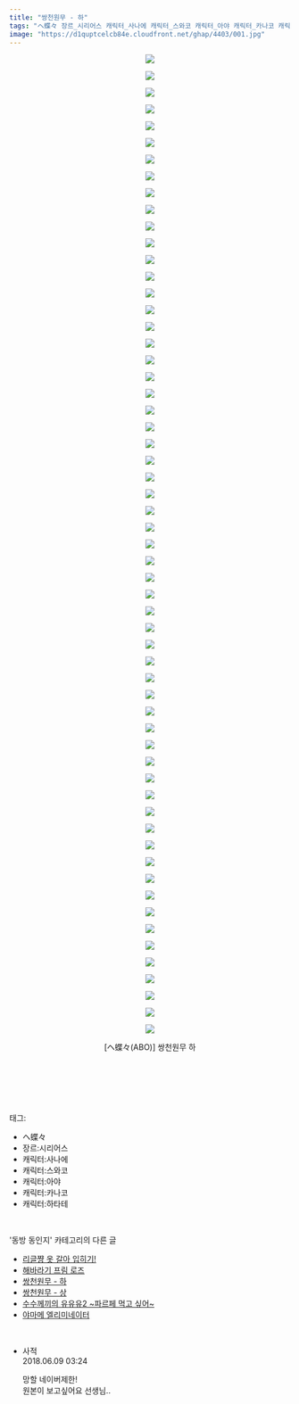 ```yaml
---
title: "쌍천원무 - 하"
tags: "ヘ蝶々 장르_시리어스 캐릭터_사나에 캐릭터_스와코 캐릭터_아야 캐릭터_카나코 캐릭터_하타테 abo 동방_동인지"
image: "https://d1quptcelcb84e.cloudfront.net/ghap/4403/001.jpg"
---
```

<div class="article">
<p style="text-align: center; clear: none; float: none;"><img src="{{ site.imgserver8 }}/ghap/4403/001.jpg"/></p>
<p style="text-align: center; clear: none; float: none;"><img src="{{ site.imgserver8 }}/ghap/4403/002.jpg"/></p>
<p style="text-align: center; clear: none; float: none;"><img src="{{ site.imgserver8 }}/ghap/4403/003.jpg"/></p>
<p style="text-align: center; clear: none; float: none;"><img src="{{ site.imgserver8 }}/ghap/4403/004.jpg"/></p>
<p style="text-align: center; clear: none; float: none;"><img src="{{ site.imgserver8 }}/ghap/4403/005.jpg"/></p>
<p style="text-align: center; clear: none; float: none;"><img src="{{ site.imgserver8 }}/ghap/4403/006.jpg"/></p>
<p style="text-align: center; clear: none; float: none;"><img src="{{ site.imgserver8 }}/ghap/4403/007.jpg"/></p>
<p style="text-align: center; clear: none; float: none;"><img src="{{ site.imgserver8 }}/ghap/4403/008.jpg"/></p>
<p style="text-align: center; clear: none; float: none;"><img src="{{ site.imgserver8 }}/ghap/4403/009.jpg"/></p>
<p style="text-align: center; clear: none; float: none;"><img src="{{ site.imgserver8 }}/ghap/4403/010.jpg"/></p>
<p style="text-align: center; clear: none; float: none;"><img src="{{ site.imgserver8 }}/ghap/4403/011.jpg"/></p>
<p style="text-align: center; clear: none; float: none;"><img src="{{ site.imgserver8 }}/ghap/4403/012.jpg"/></p>
<p style="text-align: center; clear: none; float: none;"><img src="{{ site.imgserver8 }}/ghap/4403/013.jpg"/></p>
<p style="text-align: center; clear: none; float: none;"><img src="{{ site.imgserver8 }}/ghap/4403/014.jpg"/></p>
<p style="text-align: center; clear: none; float: none;"><img src="{{ site.imgserver8 }}/ghap/4403/015.jpg"/></p>
<p style="text-align: center; clear: none; float: none;"><img src="{{ site.imgserver8 }}/ghap/4403/016.jpg"/></p>
<p style="text-align: center; clear: none; float: none;"><img src="{{ site.imgserver8 }}/ghap/4403/017.jpg"/></p>
<p style="text-align: center; clear: none; float: none;"><img src="{{ site.imgserver8 }}/ghap/4403/018.jpg"/></p>
<p style="text-align: center; clear: none; float: none;"><img src="{{ site.imgserver8 }}/ghap/4403/019.jpg"/></p>
<p style="text-align: center; clear: none; float: none;"><img src="{{ site.imgserver8 }}/ghap/4403/020.jpg"/></p>
<p style="text-align: center; clear: none; float: none;"><img src="{{ site.imgserver8 }}/ghap/4403/021.jpg"/></p>
<p style="text-align: center; clear: none; float: none;"><img src="{{ site.imgserver8 }}/ghap/4403/022.jpg"/></p>
<p style="text-align: center; clear: none; float: none;"><img src="{{ site.imgserver8 }}/ghap/4403/023.jpg"/></p>
<p style="text-align: center; clear: none; float: none;"><img src="{{ site.imgserver8 }}/ghap/4403/024.jpg"/></p>
<p style="text-align: center; clear: none; float: none;"><img src="{{ site.imgserver8 }}/ghap/4403/025.jpg"/></p>
<p style="text-align: center; clear: none; float: none;"><img src="{{ site.imgserver8 }}/ghap/4403/026.jpg"/></p>
<p style="text-align: center; clear: none; float: none;"><img src="{{ site.imgserver8 }}/ghap/4403/027.jpg"/></p>
<p style="text-align: center; clear: none; float: none;"><img src="{{ site.imgserver8 }}/ghap/4403/028.jpg"/></p>
<p style="text-align: center; clear: none; float: none;"><img src="{{ site.imgserver8 }}/ghap/4403/029.jpg"/></p>
<p style="text-align: center; clear: none; float: none;"><img src="{{ site.imgserver8 }}/ghap/4403/030.jpg"/></p>
<p style="text-align: center; clear: none; float: none;"><img src="{{ site.imgserver8 }}/ghap/4403/031.jpg"/></p>
<p style="text-align: center; clear: none; float: none;"><img src="{{ site.imgserver8 }}/ghap/4403/032.jpg"/></p>
<p style="text-align: center; clear: none; float: none;"><img src="{{ site.imgserver8 }}/ghap/4403/033.jpg"/></p>
<p style="text-align: center; clear: none; float: none;"><img src="{{ site.imgserver8 }}/ghap/4403/034.jpg"/></p>
<p style="text-align: center; clear: none; float: none;"><img src="{{ site.imgserver8 }}/ghap/4403/035.jpg"/></p>
<p style="text-align: center; clear: none; float: none;"><img src="{{ site.imgserver8 }}/ghap/4403/036.jpg"/></p>
<p style="text-align: center; clear: none; float: none;"><img src="{{ site.imgserver8 }}/ghap/4403/037.jpg"/></p>
<p style="text-align: center; clear: none; float: none;"><img src="{{ site.imgserver8 }}/ghap/4403/038.jpg"/></p>
<p style="text-align: center; clear: none; float: none;"><img src="{{ site.imgserver8 }}/ghap/4403/039.jpg"/></p>
<p style="text-align: center; clear: none; float: none;"><img src="{{ site.imgserver8 }}/ghap/4403/040.jpg"/></p>
<p style="text-align: center; clear: none; float: none;"><img src="{{ site.imgserver8 }}/ghap/4403/041.jpg"/></p>
<p style="text-align: center; clear: none; float: none;"><img src="{{ site.imgserver8 }}/ghap/4403/042.jpg"/></p>
<p style="text-align: center; clear: none; float: none;"><img src="{{ site.imgserver8 }}/ghap/4403/043.jpg"/></p>
<p style="text-align: center; clear: none; float: none;"><img src="{{ site.imgserver8 }}/ghap/4403/044.jpg"/></p>
<p style="text-align: center; clear: none; float: none;"><img src="{{ site.imgserver8 }}/ghap/4403/045.jpg"/></p>
<p style="text-align: center; clear: none; float: none;"><img src="{{ site.imgserver8 }}/ghap/4403/046.jpg"/></p>
<p style="text-align: center; clear: none; float: none;"><img src="{{ site.imgserver8 }}/ghap/4403/047.jpg"/></p>
<p style="text-align: center; clear: none; float: none;"><img src="{{ site.imgserver8 }}/ghap/4403/048.jpg"/></p>
<p style="text-align: center; clear: none; float: none;"><img src="{{ site.imgserver8 }}/ghap/4403/049.jpg"/></p>
<p style="text-align: center; clear: none; float: none;"><img src="{{ site.imgserver8 }}/ghap/4403/050.jpg"/></p>
<p style="text-align: center; clear: none; float: none;"><img src="{{ site.imgserver8 }}/ghap/4403/051.jpg"/></p>
<p style="text-align: center; clear: none; float: none;"><img src="{{ site.imgserver8 }}/ghap/4403/052.jpg"/></p>
<p style="text-align: center; clear: none; float: none;"><img src="{{ site.imgserver8 }}/ghap/4403/053.jpg"/></p>
<p style="text-align: center; clear: none; float: none;"><img src="{{ site.imgserver8 }}/ghap/4403/054.jpg"/></p>
<p style="text-align: center; clear: none; float: none;"><img src="{{ site.imgserver8 }}/ghap/4403/055.jpg"/></p>
<p style="text-align: center; clear: none; float: none;"><img src="{{ site.imgserver8 }}/ghap/4403/056.jpg"/></p>
<p style="text-align: center; clear: none; float: none;"><img src="{{ site.imgserver8 }}/ghap/4403/057.jpg"/></p>
<p style="text-align: center; clear: none; float: none;"><img src="{{ site.imgserver8 }}/ghap/4403/058.jpg"/></p>
<p style="text-align: center; clear: none; float: none;"><img src="{{ site.imgserver8 }}/ghap/4403/059.jpg"/></p>
<p style="text-align: center; clear: none; float: none;">[ヘ蝶々(ABO)] 쌍천원무 하</p>
<p style="text-align: center; clear: none; float: none;"><br/></p>
<p><br/></p>
</div><br/>
<div class="tagTrail">
<p>태그: </p>
<ul>
<li>ヘ蝶々</li>
<li>장르:시리어스</li>
<li>캐릭터:사나에</li>
<li>캐릭터:스와코</li>
<li>캐릭터:아야</li>
<li>캐릭터:카나코</li>
<li>캐릭터:하타테</li>
</ul>
</div><br/>
<div class="another">
<p>'동방 동인지' 카테고리의 다른 글</p>
<ul>
<li><a href="/ghap_4405">리글쨩 옷 갈아 입히기!</a></li>
<li><a href="/ghap_4404">해바라기 프림 로즈</a></li>
<li><a href="/ghap_4403">쌍천원무 - 하</a></li>
<li><a href="/ghap_4402">쌍천원무 - 상</a></li>
<li><a href="/ghap_4401">수수께끼의 유유유2 ~파르페 먹고 싶어~</a></li>
<li><a href="/ghap_4400">야마메 엘리미네이터</a></li>
</ul>
</div><br/>
<div class="cb_module cb_fluid">
<div class="cb_wrt cb_profile">
<div class="comment">
<ul>
<li class="cb_thumb_off" id="comment15268302">
<div class="cb_comment_area">
<div class="cb_info_area">
<div class="cb_section">
<span class="cb_nick_name">사적</span>
</div>
<div class="cb_section">
<span class="cb_date">2018.06.09 03:24 </span>
</div>
</div>
<div class="cb_dsc_comment">
<p class="cb_dsc">
											망할 네이버제한! <br/>
원본이 보고싶어요 선생님..
										</p>
</div>
</div></li>
</ul>
</div>
</div><!-- commentList close -->
</div><br/>
